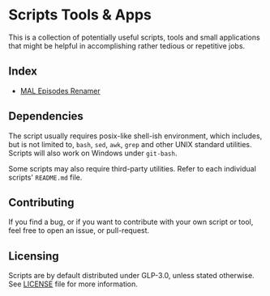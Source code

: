 # Scripts Tools & Apps
This is a collection of potentially useful scripts, tools and small applications that might be helpful in accomplishing rather tedious or repetitive jobs.

## Index
 - [MAL Episodes Renamer](mal-episodes-renamer)


## Dependencies
The script usually requires posix-like shell-ish environment, which includes, but is not limited to, `bash`, `sed`, `awk`, `grep` and other UNIX standard utilities. Scripts will also work on Windows under `git-bash`.

Some scripts may also require third-party utilities. Refer to each individual scripts' `README.md` file.

## Contributing
If you find a bug, or if you want to contribute with your own script or tool, feel free to open an issue, or pull-request.

## Licensing
Scripts are by default distributed under GLP-3.0, unless stated otherwise. See [LICENSE](LICENSE) file for more information.

